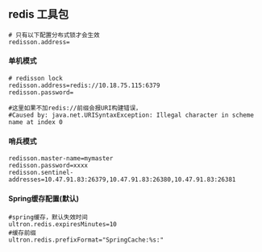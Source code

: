 ## redis 工具包

```properties
# 只有以下配置分布式锁才会生效
redisson.address=
```

#### 单机模式

```properties
# redisson lock
redisson.address=redis://10.18.75.115:6379
redisson.password=

#这里如果不加redis://前缀会报URI构建错误，
#Caused by: java.net.URISyntaxException: Illegal character in scheme name at index 0
```

#### 哨兵模式

```properties
redisson.master-name=mymaster
redisson.password=xxxx
redisson.sentinel-addresses=10.47.91.83:26379,10.47.91.83:26380,10.47.91.83:26381
```

#### Spring缓存配置(默认)

```properties
#spring缓存，默认失效时间
ultron.redis.expiresMinutes=10
#缓存前缀
ultron.redis.prefixFormat="SpringCache:%s:"
```
